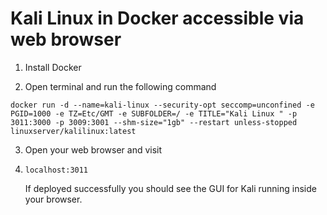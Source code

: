 # Kali Linux in Docker accessible via web browser
1. Install Docker

2. Open terminal and run the following command
```
docker run -d --name=kali-linux --security-opt seccomp=unconfined -e PGID=1000 -e TZ=Etc/GMT -e SUBFOLDER=/ -e TITLE="Kali Linux " -p 3011:3000 -p 3009:3001 --shm-size="1gb" --restart unless-stopped linuxserver/kalilinux:latest
```

3. Open your web browser and visit
4. ```
   localhost:3011
   ```

   If deployed successfully you should see the GUI for Kali running inside your browser.
